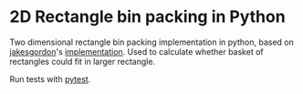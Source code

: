 # 2D Rectangle bin packing in Python

Two dimensional rectangle bin packing implementation in python, based on [jakesgordon](https://github.com/jakesgordon)'s [implementation](https://github.com/jakesgordon/bin-packing). Used to calculate whether basket of rectangles could fit in larger rectangle.

Run tests with [pytest](http://doc.pytest.org/en/latest/).
